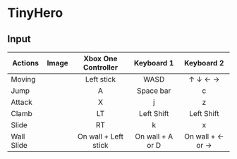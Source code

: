 # TinyHero
## Input
|Actions   |Image|Xbox One Controller |Keyboard 1      |Keyboard 2      |
|----------|:---:|:------------------:|:--------------:|:--------------:|
|Moving    |     |Left stick          |WASD            |↑ ↓ ← →         |
|Jump      |     |A                   |Space bar       |c               |
|Attack    |     |X                   |j               |z               |
|Clamb     |     |LT                  |Left Shift      |Left Shift      |
|Slide     |     |RT                  |k               |x               |
|Wall Slide|     |On wall + Left stick|On wall + A or D|On wall + ← or →|
